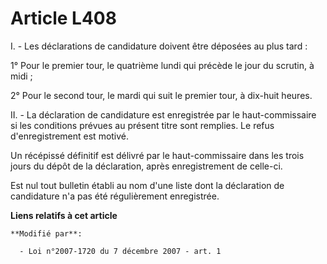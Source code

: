 # Article L408

I. - Les déclarations de candidature doivent être déposées au plus tard : 

1° Pour le premier tour, le quatrième lundi qui précède le jour du scrutin, à midi ; 

2° Pour le second tour, le mardi qui suit le premier tour, à dix-huit heures. 

II. - La déclaration de candidature est enregistrée par le haut-commissaire si les conditions prévues au présent titre sont
remplies. Le refus d'enregistrement est motivé. 

Un récépissé définitif est délivré par le haut-commissaire dans les trois jours du dépôt de la déclaration, après
enregistrement de celle-ci. 

Est nul tout bulletin établi au nom d'une liste dont la déclaration de candidature n'a pas été régulièrement enregistrée.

**Liens relatifs à cet article**

	**Modifié par**:

	  - Loi n°2007-1720 du 7 décembre 2007 - art. 1
